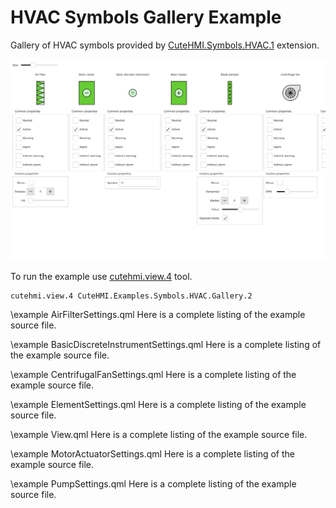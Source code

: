 # HVAC Symbols Gallery Example

Gallery of HVAC symbols provided by [CuteHMI.Symbols.HVAC.1](../../../../Symbols/HVAC.1/) extension.

![View component](doc/View.png)

To run the example use [cutehmi.view.4](../../../../../../tools/cutehmi.view.4/) tool.
```
cutehmi.view.4 CuteHMI.Examples.Symbols.HVAC.Gallery.2
```

\example AirFilterSettings.qml
Here is a complete listing of the example source file.

\example BasicDiscreteInstrumentSettings.qml
Here is a complete listing of the example source file.

\example CentrifugalFanSettings.qml
Here is a complete listing of the example source file.

\example ElementSettings.qml
Here is a complete listing of the example source file.

\example View.qml
Here is a complete listing of the example source file.

\example MotorActuatorSettings.qml
Here is a complete listing of the example source file.

\example PumpSettings.qml
Here is a complete listing of the example source file.
